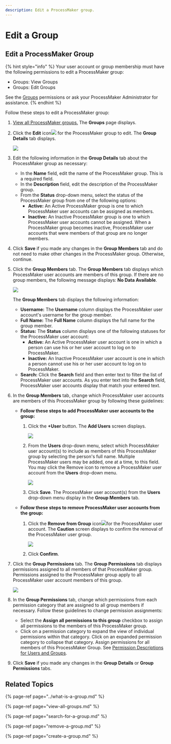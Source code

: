 ```yaml
---
description: Edit a ProcessMaker group.
---
```


# Edit a Group

## Edit a ProcessMaker Group

{% hint style="info" %}
Your user account or group membership must have the following permissions to edit a ProcessMaker group:

* Groups: View Groups
* Groups: Edit Groups

See the [Groups](../../permission-descriptions-for-users-and-groups.md#groups) permissions or ask your ProcessMaker Administrator for assistance.
{% endhint %}

Follow these steps to edit a ProcessMaker group:

1. [View all ProcessMaker groups.](view-all-groups.md) The **Groups** page displays.
2. Click the **Edit** icon![](../../../.gitbook/assets/edit-icon.png) for the ProcessMaker group to edit. The **Group Details** tab displays.  

   ![](../../../.gitbook/assets/group-details-tab-edit-groups-admin.png)

3. Edit the following information in the **Group Details** tab about the ProcessMaker group as necessary:
   * In the **Name** field, edit the name of the ProcessMaker group. This is a required field.
   * In the **Description** field, edit the description of the ProcessMaker group.
   * From the **Status** drop-down menu, select the status of the ProcessMaker group from one of the following options:
     * **Active:** An Active ProcessMaker group is one to which ProcessMaker user accounts can be assigned as members.
     * **Inactive:** An Inactive ProcessMaker group is one to which ProcessMaker user accounts cannot be assigned. When a ProcessMaker group becomes inactive, ProcessMaker user accounts that were members of that group are no longer members.
4. Click **Save** if you made any changes in the **Group Members** tab and do not need to make other changes in the ProcessMaker group. Otherwise, continue.
5. Click the **Group Members** tab. The **Group Members** tab displays which ProcessMaker user accounts are members of this group. If there are no group members, the following message displays: **No Data Available**.  

   ![](../../../.gitbook/assets/group-members-tab-edit-groups-admin.png)

   The **Group Members** tab displays the following information:

   * **Username:** The **Username** column displays the ProcessMaker user account's username for the group member.
   * **Full Name:** The **Full Name** column displays the full name for the group member.
   * **Status:** The **Status** column displays one of the following statuses for the ProcessMaker user account:
     * **Active:** An Active ProcessMaker user account is one in which a person can use his or her user account to log on to ProcessMaker.
     * **Inactive:** An Inactive ProcessMaker user account is one in which a person cannot use his or her user account to log on to ProcessMaker.
   * **Search:** Click the **Search** field and then enter text to filter the list of ProcessMaker user accounts. As you enter text into the **Search** field, ProcessMaker user accounts display that match your entered text.

6. In the **Group Members** tab, change which ProcessMaker user accounts are members of this ProcessMaker group by following these guidelines:
   * **Follow these steps to add ProcessMaker user accounts to the group:** 
     1. Click the **+User** button. The **Add Users** screen displays.  

        ![](../../../.gitbook/assets/add-users-screen-edit-groups-admin.png)

     2. From the **Users** drop-down menu, select which ProcessMaker user account\(s\) to include as members of this ProcessMaker group by selecting the person's full name. Multiple ProcessMaker users may be added, one at a time, to this field. You may click the Remove icon to remove a ProcessMaker user account from the **Users** drop-down menu.  

        ![](../../../.gitbook/assets/add-users-screen-remove-user-edit-group-admin.png)

     3. Click **Save**. The ProcessMaker user account\(s\) from the **Users** drop-down menu display in the **Group Members** tab.
   * **Follow these steps to remove ProcessMaker user accounts from the group:** 
     1. Click the **Remove from Group** icon![](../../../.gitbook/assets/remove-icon-admin.png)for the ProcessMaker user account. The **Caution** screen displays to confirm the removal of the ProcessMaker user group.  

        ![](../../../.gitbook/assets/caution-remove-user-edit-group-admin.png)

     2. Click **Confirm**.
7. Click the **Group Permissions** tab. The **Group Permissions** tab displays permissions assigned to all members of that ProcessMaker group. Permissions assigned to the ProcessMaker group apply to all ProcessMaker user account members of this group.  

   ![](../../../.gitbook/assets/group-permissions-tab-admin.png)

8. In the **Group Permissions** tab, change which permissions from each permission category that are assigned to all group members if necessary. Follow these guidelines to change permission assignments:
   * Select the **Assign all permissions to this group** checkbox to assign all permissions to the members of this ProcessMaker group.
   * Click on a permission category to expand the view of individual permissions within that category. Click on an expanded permission category to collapse that category. Assign permissions for all members of this ProcessMaker Group. See [Permission Descriptions for Users and Groups](../../permission-descriptions-for-users-and-groups.md).
9. Click **Save** if you made any changes in the **Group Details** or **Group Permissions** tabs.

## Related Topics

{% page-ref page="../what-is-a-group.md" %}

{% page-ref page="view-all-groups.md" %}

{% page-ref page="search-for-a-group.md" %}

{% page-ref page="remove-a-group.md" %}

{% page-ref page="create-a-group.md" %}

